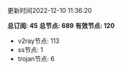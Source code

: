 更新时间2022-12-10 11:36:20

**总订阅: 45**
**总节点: 689**
**有效节点: 120**
- v2ray节点: 113
- ss节点: 1
- trojan节点: 6
